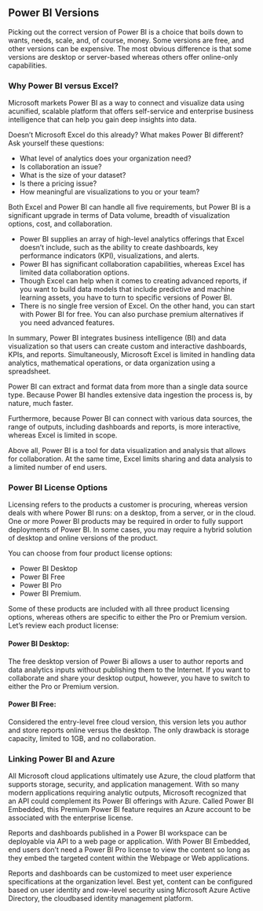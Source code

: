 ## Power BI Versions
Picking out the correct version of Power BI is a choice that boils down to wants, needs, scale, and, of course, money. Some versions are free, and other versions can be expensive. The most obvious difference is that some versions are desktop or server-based whereas others offer online-only capabilities.

### Why Power BI versus Excel?
Microsoft markets Power BI as a way to connect and visualize data using acunified, scalable platform that offers self-service and enterprise business intelligence that can help you gain deep insights into data.  

Doesn’t Microsoft Excel do this already? What makes Power BI different? Ask yourself these questions:
- What level of analytics does your organization need?  
- Is collaboration an issue?  
- What is the size of your dataset?  
- Is there a pricing issue?  
- How meaningful are visualizations to you or your team?

Both Excel and Power BI can handle all five requirements, but Power BI is a significant upgrade in terms of Data volume, breadth of visualization options, cost, and collaboration.  
- Power BI supplies an array of high-level analytics offerings that Excel doesn’t include, such as the ability to create dashboards, key performance indicators (KPI), visualizations, and alerts.
- Power BI has significant collaboration capabilities, whereas Excel has limited data collaboration options.
- Though Excel can help when it comes to creating advanced reports, if you want to build data models that include predictive and machine learning assets, you have to turn to specific versions of Power BI.
- There is no single free version of Excel. On the other hand, you can start with Power BI for free. You can also purchase premium alternatives if you need advanced features.

In summary, Power BI integrates business intelligence (BI) and data visualization so that users can create custom and interactive dashboards, KPIs, and reports. Simultaneously, Microsoft Excel is limited in handling data analytics, mathematical operations, or data organization using a spreadsheet.  

Power BI can extract and format data from more than a single data source type. Because Power BI handles extensive data ingestion the process is, by nature, much faster.  

Furthermore, because Power BI can connect with various data sources, the range of outputs, including dashboards and reports, is more interactive, whereas Excel is limited in scope.  

Above all, Power BI is a tool for data visualization and analysis that allows for collaboration. At the same time, Excel limits sharing and data analysis to a limited number of end users.  

### Power BI License Options
Licensing refers to the products a customer is procuring, whereas version deals with where Power BI runs: on a desktop, from a server, or in the cloud. One or more Power BI products may be required in order to fully support deployments of Power BI. In some cases, you may require a hybrid solution of desktop and online versions of the product.  

You can choose from four product license options: 
- Power BI Desktop
- Power BI Free
- Power BI Pro
- Power BI Premium.  

Some of these products are included with all three product licensing options, whereas others are specific to either the Pro or Premium version.  
Let’s review each product license:
#### Power BI Desktop: 
The free desktop version of Power Bi allows a user to author reports and data analytics inputs without publishing them to the Internet. If you want to collaborate and share your desktop output, however, you have to switch to either the Pro or Premium version.  
#### Power BI Free: 
Considered the entry-level free cloud version, this version lets you author and store reports online versus the desktop. The only drawback is storage capacity, limited to 1GB, and no collaboration.












### Linking Power BI and Azure
All Microsoft cloud applications ultimately use Azure, the cloud platform that supports storage, security, and application management. With
so many modern applications requiring analytic outputs, Microsoft recognized that an API could complement its Power BI offerings with Azure. Called Power BI Embedded, this Premium Power BI feature requires an Azure account to be associated with the enterprise license.  

Reports and dashboards published in a Power BI workspace can be deployable via API to a web page or application. With Power BI Embedded, end users don’t need a Power BI Pro license to view the content so long as they embed the targeted content within the Webpage or Web applications.  

Reports and dashboards can be customized to meet user experience specifications at the organization level. Best yet, content can be configured based on user identity and row-level security using Microsoft Azure Active Directory, the cloudbased identity management platform.
